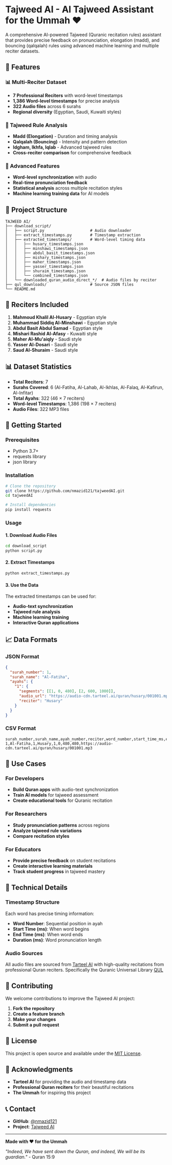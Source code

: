 # Tajweed AI - AI Tajweed Assistant for the Ummah ❤️

A comprehensive AI-powered Tajweed (Quranic recitation rules) assistant that provides precise feedback on pronunciation, elongation (madd), and bouncing (qalqalah) rules using advanced machine learning and multiple reciter datasets.

## 🌟 Features

### 📊 Multi-Reciter Dataset
- **7 Professional Reciters** with word-level timestamps
- **1,386 Word-level timestamps** for precise analysis
- **322 Audio files** across 6 surahs
- **Regional diversity** (Egyptian, Saudi, Kuwaiti styles)

### 🎯 Tajweed Rule Analysis
- **Madd (Elongation)** - Duration and timing analysis
- **Qalqalah (Bouncing)** - Intensity and pattern detection
- **Idgham, Ikhfa, Iqlab** - Advanced tajweed rules
- **Cross-reciter comparison** for comprehensive feedback

### 🔬 Advanced Features
- **Word-level synchronization** with audio
- **Real-time pronunciation feedback**
- **Statistical analysis** across multiple recitation styles
- **Machine learning training data** for AI models

## 📁 Project Structure

```
TAJWEED AI/
├── download_script/
│   ├── script.py                    # Audio downloader
│   ├── extract_timestamps.py        # Timestamp extraction
│   ├── extracted_timestamps/        # Word-level timing data
│   │   ├── husary_timestamps.json
│   │   ├── minshawi_timestamps.json
│   │   ├── abdul_basit_timestamps.json
│   │   ├── mishary_timestamps.json
│   │   ├── maher_timestamps.json
│   │   ├── yasser_timestamps.json
│   │   ├── shuraim_timestamps.json
│   │   └── combined_timestamps.json
│   └── downloaded_quran_audio_direct_*/  # Audio files by reciter
├── qul_downloads/                   # Source JSON files
└── README.md
```

## 🎵 Reciters Included

1. **Mahmoud Khalil Al-Husary** - Egyptian style
2. **Muhammad Siddiq Al-Minshawi** - Egyptian style
3. **Abdul Basit Abdul Samad** - Egyptian style
4. **Mishari Rashid Al-Afasy** - Kuwaiti style
5. **Maher Al-Mu'aiqly** - Saudi style
6. **Yasser Al-Dosari** - Saudi style
7. **Saud Al-Shuraim** - Saudi style

## 📊 Dataset Statistics

- **Total Reciters**: 7
- **Surahs Covered**: 6 (Al-Fatiha, Al-Lahab, Al-Ikhlas, Al-Falaq, Al-Kafirun, Al-Infitar)
- **Total Ayahs**: 322 (46 × 7 reciters)
- **Word-level Timestamps**: 1,386 (198 × 7 reciters)
- **Audio Files**: 322 MP3 files

## 🚀 Getting Started

### Prerequisites
- Python 3.7+
- requests library
- json library

### Installation
```bash
# Clone the repository
git clone https://github.com/nmazid121/tajweedAI.git
cd tajweedAI

# Install dependencies
pip install requests
```

### Usage

#### 1. Download Audio Files
```bash
cd download_script
python script.py
```

#### 2. Extract Timestamps
```bash
python extract_timestamps.py
```

#### 3. Use the Data
The extracted timestamps can be used for:
- **Audio-text synchronization**
- **Tajweed rule analysis**
- **Machine learning training**
- **Interactive Quran applications**

## 📈 Data Formats

### JSON Format
```json
{
  "surah_number": 1,
  "surah_name": "Al-Fatiha",
  "ayahs": {
    "1": {
      "segments": [[1, 0, 480], [2, 600, 1000]],
      "audio_url": "https://audio-cdn.tarteel.ai/quran/husary/001001.mp3",
      "reciter": "Husary"
    }
  }
}
```

### CSV Format
```csv
surah_number,surah_name,ayah_number,reciter,word_number,start_time_ms,end_time_ms,duration_ms,audio_url
1,Al-Fatiha,1,Husary,1,0,480,480,https://audio-cdn.tarteel.ai/quran/husary/001001.mp3
```

## 🎯 Use Cases

### For Developers
- **Build Quran apps** with audio-text synchronization
- **Train AI models** for tajweed assessment
- **Create educational tools** for Quranic recitation

### For Researchers
- **Study pronunciation patterns** across regions
- **Analyze tajweed rule variations**
- **Compare recitation styles**

### For Educators
- **Provide precise feedback** on student recitations
- **Create interactive learning materials**
- **Track student progress** in tajweed mastery

## 🔬 Technical Details

### Timestamp Structure
Each word has precise timing information:
- **Word Number**: Sequential position in ayah
- **Start Time (ms)**: When word begins
- **End Time (ms)**: When word ends
- **Duration (ms)**: Word pronunciation length

### Audio Sources
All audio files are sourced from [Tarteel AI](https://tarteel.ai/) with high-quality recitations from professional Quran reciters. Specifically the Quranic Universal Library [QUL](https://qul.tarteel.ai/)

## 🤝 Contributing

We welcome contributions to improve the Tajweed AI project:

1. **Fork the repository**
2. **Create a feature branch**
3. **Make your changes**
4. **Submit a pull request**

## 📄 License

This project is open source and available under the [MIT License](LICENSE).

## 🙏 Acknowledgments

- **Tarteel AI** for providing the audio and timestamp data
- **Professional Quran reciters** for their beautiful recitations
- **The Ummah** for inspiring this project

## 📞 Contact

- **GitHub**: [@nmazid121](https://github.com/nmazid121)
- **Project**: [Tajweed AI](https://github.com/nmazid121/tajweedAI)

---

**Made with ❤️ for the Ummah**

*"Indeed, We have sent down the Quran, and indeed, We will be its guardian."* - Quran 15:9 
